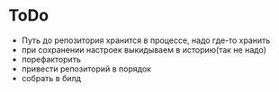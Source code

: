 # ToDo

- Путь до репозитория хранится в процессе, надо где-то хранить
- при сохранении настроек выкидываем в историю(так не надо)
- порефакторить
- привести репозиторий в порядок
- собрать в билд